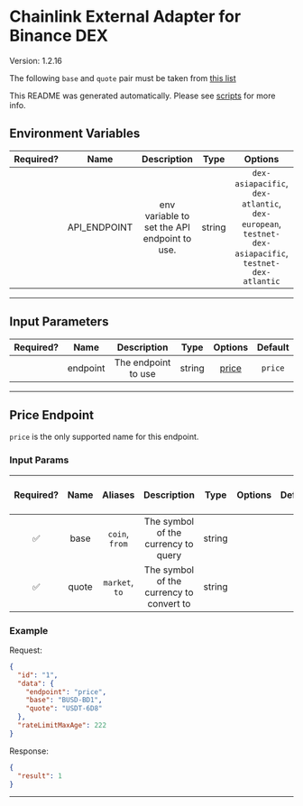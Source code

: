 # Chainlink External Adapter for Binance DEX

Version: 1.2.16

The following `base` and `quote` pair must be taken from [this list](https://dex.binance.org/api/v1/markets)

This README was generated automatically. Please see [scripts](../../scripts) for more info.

## Environment Variables

| Required? |     Name     |                 Description                  |  Type  |                                               Options                                                |      Default      |
| :-------: | :----------: | :------------------------------------------: | :----: | :--------------------------------------------------------------------------------------------------: | :---------------: |
|           | API_ENDPOINT | env variable to set the API endpoint to use. | string | `dex-asiapacific`, `dex-atlantic`, `dex-european`, `testnet-dex-asiapacific`, `testnet-dex-atlantic` | `dex-asiapacific` |

---

## Input Parameters

| Required? |   Name   |     Description     |  Type  |         Options          | Default |
| :-------: | :------: | :-----------------: | :----: | :----------------------: | :-----: |
|           | endpoint | The endpoint to use | string | [price](#price-endpoint) | `price` |

---

## Price Endpoint

`price` is the only supported name for this endpoint.

### Input Params

| Required? | Name  |    Aliases     |               Description                |  Type  | Options | Default | Depends On | Not Valid With |
| :-------: | :---: | :------------: | :--------------------------------------: | :----: | :-----: | :-----: | :--------: | :------------: |
|    ✅     | base  | `coin`, `from` |   The symbol of the currency to query    | string |         |         |            |                |
|    ✅     | quote | `market`, `to` | The symbol of the currency to convert to | string |         |         |            |                |

### Example

Request:

```json
{
  "id": "1",
  "data": {
    "endpoint": "price",
    "base": "BUSD-BD1",
    "quote": "USDT-6D8"
  },
  "rateLimitMaxAge": 222
}
```

Response:

```json
{
  "result": 1
}
```

---
